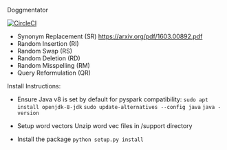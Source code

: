 Doggmentator

[![CircleCI](https://circleci.com/gh/searchableai/Doggmentator.svg?style=svg&circle-token=de6470b621d1b07e54466dd087b85b80bcedf36c)](https://github.com/searchableai/Doggmentator)


- Synonym Replacement (SR) https://arxiv.org/pdf/1603.00892.pdf
- Random Insertion (RI)
- Random Swap (RS)
- Random Deletion (RD)
- Random Misspelling (RM)
- Query Reformulation (QR)


Install Instructions:
- Ensure Java v8 is set by default for pyspark compatibility:
```sudo apt install openjdk-8-jdk```
```sudo update-alternatives --config java```
```java -version```

- Setup word vectors
Unzip word vec files in /support directory

- Install the package
```python setup.py install```


